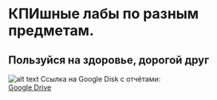 # КПИшные лабы по разным предметам.
## Пользуйся на здоровье, дорогой друг
![alt text](https://upload.wikimedia.org/wikipedia/commons/4/4a/NTUU_KPI_logo.png "KPI")
Ссылка на Google Disk с отчётами:  
[Google Drive](https://drive.google.com/drive/folders/1JQigj22VzB_NIYdf01YUnA13a8Z-EVjI?usp=sharing)
